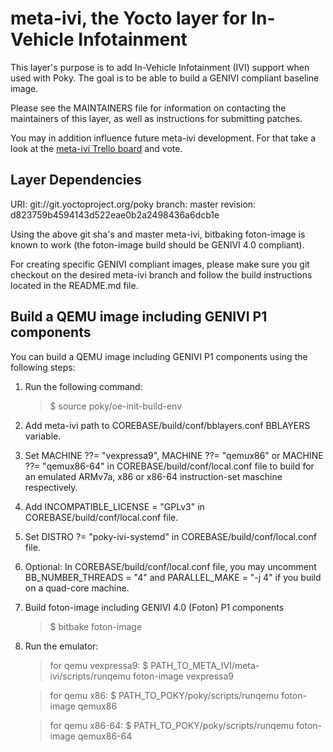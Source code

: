 meta-ivi, the Yocto layer for In-Vehicle Infotainment
=====================================================

This layer's purpose is to add In-Vehicle Infotainment (IVI) support when
used with Poky.  The goal is to be able to build a GENIVI compliant baseline
image.

Please see the MAINTAINERS file for information on contacting the maintainers
of this layer, as well as instructions for submitting patches.

You may in addition influence future meta-ivi development. For that take a
look at the [meta-ivi Trello board](https://trello.com/b/HplBZa2l) and vote.

Layer Dependencies
------------------

URI: git://git.yoctoproject.org/poky
branch: master
revision: d823759b4594143d522eae0b2a2498436a6dcb1e

Using the above git sha's and master meta-ivi, bitbaking foton-image is
known to work (the foton-image build should be GENIVI 4.0 compliant).

For creating specific GENIVI compliant images, please make sure you git
checkout on the desired meta-ivi branch and follow the build instructions
located in the README.md file.

Build a QEMU image including GENIVI P1 components
--------------------------------------------------

You can build a QEMU image including GENIVI P1 components using the
following steps:

1. Run the following command:

   > $ source poky/oe-init-build-env

2. Add meta-ivi path to COREBASE/build/conf/bblayers.conf BBLAYERS variable.

3. Set MACHINE ??= "vexpressa9", MACHINE ??= "qemux86" or MACHINE ??= "qemux86-64"
in COREBASE/build/conf/local.conf file to build for an emulated ARMv7a, x86 or x86-64
instruction-set maschine respectively.

4. Add INCOMPATIBLE_LICENSE = "GPLv3" in COREBASE/build/conf/local.conf file.

5. Set DISTRO ?= "poky-ivi-systemd" in COREBASE/build/conf/local.conf file.

6. Optional: In COREBASE/build/conf/local.conf file, you may uncomment
BB_NUMBER_THREADS = "4" and PARALLEL_MAKE = "-j 4" if you build on a
quad-core machine.

7. Build foton-image including GENIVI 4.0 (Foton) P1 components

   > $ bitbake foton-image

8. Run the emulator:

   > for qemu vexpressa9:
   > $ PATH_TO_META_IVI/meta-ivi/scripts/runqemu foton-image vexpressa9

   > for qemu x86:
   > $ PATH_TO_POKY/poky/scripts/runqemu foton-image qemux86

   > for qemu x86-64:
   > $ PATH_TO_POKY/poky/scripts/runqemu foton-image qemux86-64
